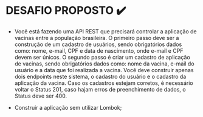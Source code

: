 # DESAFIO PROPOSTO ✔️

*  Você está fazendo uma API REST que precisará controlar a aplicação de vacinas entre a população brasileira. O primeiro passo deve ser a construção de um cadastro de usuários, sendo obrigatórios dados como: nome, e-mail, CPF e data de nascimento, onde e-mail e CPF devem ser únicos.
O segundo passo é criar um cadastro de aplicação de vacinas, sendo obrigatórios dados como: nome da vacina, e-mail do usuário e a data que foi realizada a vacina.
Você deve construir apenas dois endpoints neste sistema, o cadastro do usuário e o cadastro da aplicação da vacina. Caso os cadastros estejam corretos, é necessário voltar o Status 201, caso hajam erros de preenchimento de dados, o Status deve ser 400.

* Construir a aplicação sem utilizar Lombok;

